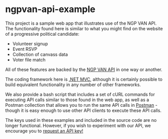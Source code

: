 # ngpvan-api-example

This project is a sample web app that illustrates use of the NGP VAN API. The functionality found here is similar to what you might find on the website of a progressive political candidate:

* Volunteer signup
* Event RSVP
* Collection of canvass data
* Voter file match

All of these features are backed by the [NGP VAN API](https://developers.ngpvan.com) in one way or another.

The coding framework here is [.NET MVC](https://msdn.microsoft.com/en-us/library/dd381412(v=vs.108).aspx), although it is certainly possible to build equivalent functionality in any number of other frameworks.

We also provide a bash script that includes a set of cURL commands for executing API calls similar to those found in the web app, as well as a Postman collection that allows you to run the same API calls in [Postman](https://www.getpostman.com/) - though it is easy enough to use other API clients to execute these API calls.

The keys used in these examples and included in the source code are no longer functional. However, if you wish to experiment with our API, we encourage you to [request an API key!](http://developers.ngpvan.com/apiKey/request)
